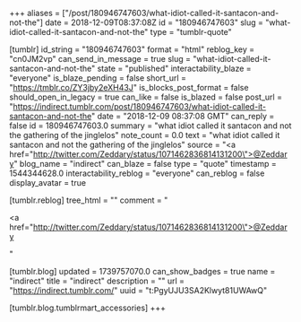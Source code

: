 +++
aliases = ["/post/180946747603/what-idiot-called-it-santacon-and-not-the"]
date = 2018-12-09T08:37:08Z
id = "180946747603"
slug = "what-idiot-called-it-santacon-and-not-the"
type = "tumblr-quote"

[tumblr]
id_string = "180946747603"
format = "html"
reblog_key = "cn0JM2vp"
can_send_in_message = true
slug = "what-idiot-called-it-santacon-and-not-the"
state = "published"
interactability_blaze = "everyone"
is_blaze_pending = false
short_url = "https://tmblr.co/ZY3jby2eXH43J"
is_blocks_post_format = false
should_open_in_legacy = true
can_like = false
is_blazed = false
post_url = "https://indirect.tumblr.com/post/180946747603/what-idiot-called-it-santacon-and-not-the"
date = "2018-12-09 08:37:08 GMT"
can_reply = false
id = 180946747603.0
summary = "what idiot called it santacon and not the gathering of the jinglelos"
note_count = 0.0
text = "what idiot called it santacon and not the gathering of the jinglelos"
source = "<a href=\"http://twitter.com/Zeddary/status/1071462836814131200\">@Zeddary</a>"
blog_name = "indirect"
can_blaze = false
type = "quote"
timestamp = 1544344628.0
interactability_reblog = "everyone"
can_reblog = false
display_avatar = true

[tumblr.reblog]
tree_html = ""
comment = "<p><a href=\"http://twitter.com/Zeddary/status/1071462836814131200\">@Zeddary</a></p>"

[tumblr.blog]
updated = 1739757070.0
can_show_badges = true
name = "indirect"
title = "indirect"
description = ""
url = "https://indirect.tumblr.com/"
uuid = "t:PgyUJU3SA2Klwyt81UWAwQ"

[tumblr.blog.tumblrmart_accessories]
+++
